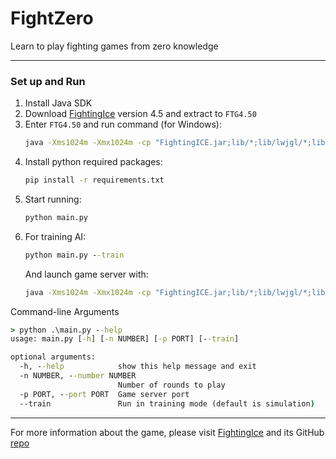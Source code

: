 # FightZero
Learn to play fighting games from zero knowledge

------

### Set up and Run

1. Install Java SDK  
2. Download [FightingIce](https://www.ice.ci.ritsumei.ac.jp/~ftgaic/index-2.html) version 4.5 and extract to `FTG4.50`  
3. Enter `FTG4.50` and run command (for Windows):
   ```cmd
   java -Xms1024m -Xmx1024m -cp "FightingICE.jar;lib/*;lib/lwjgl/*;lib/natives/windows/*" Main --py4j --limithp 400 400
   ```
4. Install python required packages:
   ```cmd
   pip install -r requirements.txt
   ```
5. Start running:
   ```cmd
   python main.py
   ```
6. For training AI:
   ```cmd
   python main.py --train
   ```
   And launch game server with:
   ```cmd
   java -Xms1024m -Xmx1024m -cp "FightingICE.jar;lib/*;lib/lwjgl/*;lib/natives/windows/*" Main --py4j --limithp 400 400 --mute --fastmode --disable-window
   ```

Command-line Arguments
```cmd
> python .\main.py --help
usage: main.py [-h] [-n NUMBER] [-p PORT] [--train]

optional arguments:
  -h, --help            show this help message and exit
  -n NUMBER, --number NUMBER
                        Number of rounds to play
  -p PORT, --port PORT  Game server port
  --train               Run in training mode (default is simulation)
```

------

For more information about the game, please visit [FightingIce](https://www.ice.ci.ritsumei.ac.jp/~ftgaic/index-2.html) and its GitHub [repo](https://github.com/TeamFightingICE/FightingICE)